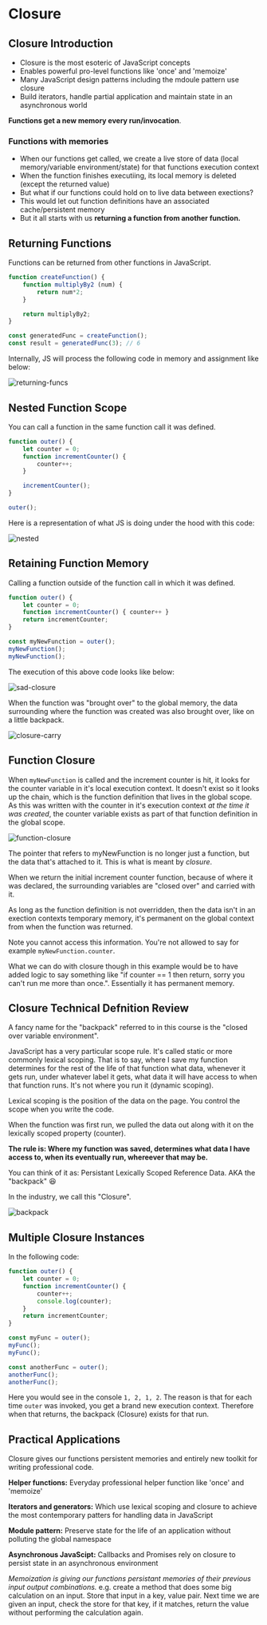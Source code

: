# Closure

## Closure Introduction

* Closure is the most esoteric of JavaScript concepts
* Enables powerful pro-level functions like 'once' and 'memoize'
* Many JavaScript design patterns including the mdoule pattern use closure
* Build iterators, handle partial application and maintain state in an asynchronous world

**Functions get a new memory every run/invocation**.

### Functions with memories

* When our functions get called, we create a live store of data (local memory/variable environment/state) for that functions execution context
* When the function finishes executiing, its local memory is deleted (except the returned value)
* But what if our functions could hold on to live data between exections?
* This would let out function definitions have an associated cache/persistent memory
* But it all starts with us **returning a function from another function.**

## Returning Functions

Functions can be returned from other functions in JavaScript.

```js
function createFunction() {
    function multiplyBy2 (num) {
        return num*2;
    }

    return multiplyBy2;
}

const generatedFunc = createFunction();
const result = generatedFunc(3); // 6
```

Internally, JS will process the following code in memory and assignment like below:

![returning-funcs](/img/03-returning-funcs.png)

## Nested Function Scope

You can call a function in the same function call it was defined.

```js
function outer() {
    let counter = 0;
    function incrementCounter() {
        counter++;
    }

    incrementCounter();
}

outer();
```

Here is a representation of what JS is doing under the hood with this code:

![nested](/img/03-nested.png)

## Retaining Function Memory

Calling a function outside of the function call in which it was defined.

```js
function outer() {
    let counter = 0;
    function incrementCounter() { counter++ }
    return incrementCounter;
}

const myNewFunction = outer();
myNewFunction();
myNewFunction();
```

The execution of this above code looks like below:

![sad-closure](/img/03-sad-closure.png)

When the function was "brought over" to the global memory, the data surrounding where the function was created was also brought over, like on a little backpack.

![closure-carry](/img/03-closure-carry.png)

## Function Closure

When `myNewFunction` is called and the increment counter is hit, it looks for the counter variable in it's local execution context. It doesn't exist so it looks up the chain, which is the function definition that lives in the global scope. As this was written with the counter in it's execution context _at the time it was created_, the counter variable exists as part of that function definition in the global scope.

![function-closure](/img/03-function-clouse-1.png)

The pointer that refers to myNewFunction is no longer just a function, but the data that's attached to it. This is what is meant by _closure_.

When we return the initial increment counter function, because of where it was declared, the surrounding variables are "closed over" and carried with it.

As long as the function definition is not overridden, then the data isn't in an exection contexts temporary memory, it's permanent on the global context from when the function was returned.

Note you cannot access this information. You're not allowed to say for example `myNewFunction.counter`.

What we can do with closure though in this example would be to have added logic to say something like "if counter == 1 then return, sorry you can't run me more than once.". Essentially it has permanent memory.

## Closure Technical Defnition Review

A fancy name for the "backpack" referred to in this course is the "closed over variable environment".

JavaScript has a very particular scope rule. It's called static or more commonly lexical scoping. That is to say, where I save my function determines for the rest of the life of that function what data, whenever it gets run, under whatever label it gets, what data it will have access to when that function runs. It's not where you run it (dynamic scoping).

Lexical scoping is the position of the data on the page. You control the scope when you write the code.

When the function was first run, we pulled the data out along with it on the lexically scoped property (counter).

**The rule is: Where my function was saved, determines what data I have access to, when its eventually run, whereever that may be.**

You can think of it as: Persistant Lexically Scoped Reference Data. AKA the "backpack" 😆

In the industry, we call this "Closure".

![backpack](/img/03-backpack.png)

## Multiple Closure Instances

In the following code:

```js
function outer() {
    let counter = 0;
    function incrementCounter() {
        counter++;
        console.log(counter);
    }
    return incrementCounter;
}

const myFunc = outer();
myFunc();
myFunc();

const anotherFunc = outer();
anotherFunc();
anotherFunc();
```

Here you would see in the console `1, 2, 1, 2`. The reason is that for each time `outer` was invoked, you get a brand new execution context. Therefore when that returns, the backpack (Closure) exists for that run.

## Practical Applications

Closure gives our functions persistent memories and entirely new toolkit for writing professional code.

**Helper functions:** Everyday professional helper function like 'once' and 'memoize'

**Iterators and generators:** Which use lexical scoping and closure to achieve the most contemporary patters for handling data in JavaScript

**Module pattern:** Preserve state for the life of an application without polluting the global namespace

**Asynchronous JavaScipt:** Callbacks and Promises rely on closure to persist state in an asynchronous environment

_Memoization is giving our functions persistant memories of their previous input output combinations._ e.g. create a method that does some big calculation on an input. Store that input in a key, value pair. Next time we are given an input, check the store for that key, if it matches, return the value without performing the calculation again.
